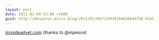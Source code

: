 ```yaml
---
layout: post
date: 2011-01-09 13:08 +1000
guid: http://desparoz.micro.blog/2011/01/09/t23939104630644736.html
---
```

[isrssdeadyet.com](http://isrssdeadyet.com/) (thanks to @mpesce)
